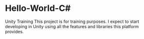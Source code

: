 # Hello-World-C#
 Unity Training
This project is for training purposes. I expect to start developing in Unity using all the features and libraries this platform provides.